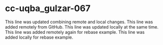 # cc-uqba_gulzar-067
This line was updated combining remote and local changes.
This line was added remotely from GitHub.
This line was updated locally at the same time.
This line was added remotely again for rebase example.
This line was added locally for rebase example.
